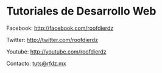 # Tutoriales de Desarrollo Web #

  Facebook: <http://facebook.com/roofdierdz>

  Twitter: <http://twitter.com/roofdierdz>

  Youtube: <http://youtube.com/roofdierdz>
  
  Contacto: tuts@rfdz.mx